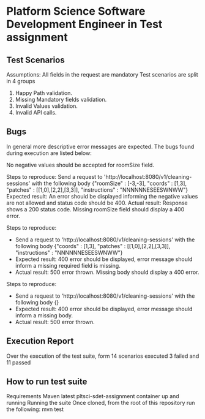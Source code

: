 Platform Science Software Development Engineer in Test assignment
==========================================

## Test Scenarios

Assumptions: All fields in the request are mandatory
Test scenarios are split in 4 groups
1. Happy Path validation.
2. Missing Mandatory fields validation.
3. Invalid Values validation.
4. Invalid API calls. 


## Bugs
In general more descriptive error messages are expected.
The bugs found during execution are listed below:

No negative values should be accepted for roomSize field.

Steps to reproduce:
Send a request to 'http://localhost:8080/v1/cleaning-sessions' with the following body
{"roomSize" : [-3,-3], "coords" : [1,3], "patches" : [[1,0],[2,2],[3,3]], "instructions" : "NNNNNNESEESWNWW"}
Expected result:
An error should be displayed informing the negative values are not allowed and status code should be 400.
Actual result:
Response shows a 200 status code.
Missing roomSize field should display a 400 error.

Steps to reproduce:
- Send a request to 'http://localhost:8080/v1/cleaning-sessions' with the following body
{"coords" : [1,3], "patches" : [[1,0],[2,2],[3,3]], "instructions" : "NNNNNNESEESWNWW"}
- Expected result:
400 error should be displayed, error message should inform a missing required field is missing.
- Actual result:
500 error thrown.
Missing body should display a 400 error.

Steps to reproduce:
- Send a request to 'http://localhost:8080/v1/cleaning-sessions' with the following body
{}
- Expected result:
400 error should be displayed, error message should inform a missing body.
- Actual result:
500 error thrown.

## Execution Report
Over the execution of the test suite, form 14 scenarios executed 3 failed and 11 passed

## How to run test suite
Requirements
Maven latest
pltsci-sdet-assignment container up and running
Running the suite
Once cloned, from the root of this repository run the following: mvn test